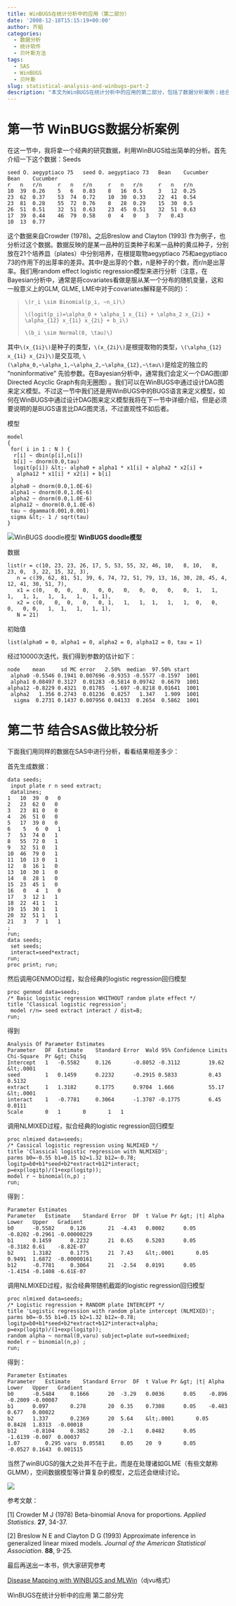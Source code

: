 ```yaml
---
title: WinBUGS在统计分析中的应用（第二部分）
date: '2008-12-18T15:15:19+00:00'
author: 齐韬
categories:
  - 数据分析
  - 统计软件
  - 贝叶斯方法
tags:
  - SAS
  - WinBUGS
  - 贝叶斯
slug: statistical-analysis-and-winbugs-part-2
description: "本文为WinBUGS在统计分析中的应用的第二部分，包括了数据分析案例；结合SAS做比较分析两个部分的内容。"
---
```


# 第一节 WinBUGS数据分析案例

在这一节中，我将拿一个经典的研究数据，利用WinBUGS给出简单的分析。首先介绍一下这个数据：Seeds

```winbugs
seed O. aegyptiaco 75 	seed O. aegyptiaco 73	Bean 	Cucumber 	Bean 	Cucumber
r 	n 	r/n 	r 	n 	r/n 	r 	n 	r/n 	r 	n 	r/n
10 	39 	0.26 	5 	6 	0.83 	8 	16 	0.5 	3 	12 	0.25
23 	62 	0.37 	53 	74 	0.72 	10 	30 	0.33 	22 	41 	0.54
23 	81 	0.28 	55 	72 	0.76 	8 	28 	0.29 	15 	30 	0.5
26 	51 	0.51 	32 	51 	0.63 	23 	45 	0.51 	32 	51 	0.63
17 	39 	0.44 	46 	79 	0.58 	0 	4 	0 	3 	7 	0.43
10 	13 	0.77
```

这个数据来自Crowder (1978)。之后Breslow and Clayton (1993) 作为例子，也分析过这个数据。数据反映的是某一品种的豆类种子和某一品种的黄瓜种子，分别放在21个培养皿（plates）中分别培养，在根提取物aegyptiaco 75和aegyptiaco 73的作用下的出芽率的差异。其中r是出芽的个数，n是种子的个数，而r/n是出芽率。我们用random effect logistic regression模型来进行分析（注意，在Bayesian分析中，通常是将covariates看做是服从某一个分布的随机变量，这和一般意义上的GLM, GLME, LME中对于covariates解释是不同的）：

> `\(r_i \sim Binomial(p_i, ~n_i)\)`
>
> `\(logit(p_i)=\alpha_0 + \alpha_1 x_{1i} + \alpha_2 x_{2i} + \alpha_{12} x_{1i} x_{2i} + b_i\)`
>
> `\(b_i \sim Normal(0, \tau)\)`

其中`\(x_{1i}\)`是种子的类型，`\(x_{2i}\)`是根提取物的类型，`\(\alpha_{12} x_{1i} x_{2i}\)`是交互项, `\(\alpha_0,~\alpha_1,~\alpha_2,~\alpha_{12},~\tau\)`是给定的独立的 “noninformative” 先验参数。在Bayesian分析中，通常我们会定义一个DAG图(即Directed Acyclic Graph有向无圈图) 。我们可以在WinBUGS中通过设计DAG图来定义模型。不过这一节中我们还是用WinBUGS中的BUGS语言来定义模型，如何在WinBUGS中通过设计DAG图来定义模型我将在下一节中详细介绍，但是必须要说明的是BUGS语言比DAG图灵活，不过直观性不如后者。

模型
```winbugs
model
{
 for( i in 1 : N ) {
  r[i] ~ dbin(p[i],n[i])
  b[i] ~ dnorm(0.0,tau)
  logit(p[i]) &lt;- alpha0 + alpha1 * x1[i] + alpha2 * x2[i] +
   alpha12 * x1[i] * x2[i] + b[i]
 }
 alpha0 ~ dnorm(0.0,1.0E-6)
 alpha1 ~ dnorm(0.0,1.0E-6)
 alpha2 ~ dnorm(0.0,1.0E-6)
 alpha12 ~ dnorm(0.0,1.0E-6)
 tau ~ dgamma(0.001,0.001)
 sigma &lt;- 1 / sqrt(tau)
}
```

![WinBUGS doodle模型](https://uploads.cosx.org/wp-content/uploads/2008/12/WinBUGS-doodle.png "WinBUGS doodle模型")
**WinBUGS doodle模型**

数据

```winbugs
list(r = c(10, 23, 23, 26, 17, 5, 53, 55, 32, 46, 10,   8, 10,   8, 23, 0,  3, 22, 15, 32, 3),
   n = c(39, 62, 81, 51, 39, 6, 74, 72, 51, 79, 13, 16, 30, 28, 45, 4, 12, 41, 30, 51, 7),
   x1 = c(0,   0,  0,   0,   0, 0,   0,   0,  0,   0,   0,  1,   1,   1,   1, 1,   1,  1,   1,   1, 1),
   x2 = c(0,   0,  0,   0,   0, 1,   1,   1,  1,   1,   1,  0,   0,   0,   0, 0,   1,  1,   1,   1, 1),
   N = 21)
```

初始值

```winbugs
list(alpha0 = 0, alpha1 = 0, alpha2 = 0, alpha12 = 0, tau = 1)
```

经过10000次迭代，我们得到参数的估计如下：

```winbugs
node    mean     sd MC error   2.50%  median  97.50% start
 alpha0 -0.5546 0.1941 0.007696 -0.9353 -0.5577 -0.1597  1001
 alpha1 0.08497 0.3127  0.01283 -0.5814 0.09742  0.6679  1001
alpha12 -0.8229 0.4321  0.01785  -1.697 -0.8218 0.01641  1001
 alpha2   1.356 0.2743  0.01236  0.8257   1.347   1.909  1001
  sigma  0.2731 0.1437 0.007956 0.04133  0.2654  0.5862  1001
```

# 第二节 结合SAS做比较分析

下面我们用同样的数据在SAS中进行分析，看看结果相差多少：

首先生成数据：

```sas
data seeds;
 input plate r n seed extract;
 datalines;
1   10  39  0   0
2   23  62 0   0
3   23  81 0   0
4   26  51 0   0
5   17  39 0   0
6    5   6  0   1
7   53  74 0   1
8   55  72 0   1
9   32  51 0   1
10  46  79 0   1
11  10  13 0   1
12   8  16 1   0
13  10  30 1   0
14   8  28 1   0
15  23  45 1   0
16   0   4  1   0
17   3  12 1   1
18  22  41 1   1
19  15  30 1   1
20  32  51 1   1
21   3   7  1   1
;
run;
data seeds;
 set seeds;
 interact=seed*extract;
run;
proc print; run;
```

然后调用GENMOD过程，拟合经典的logistic regression回归模型

```sas
proc genmod data=seeds;
/* Basic logistic regression WHITHOUT random plate effect */
title ‘Classical logistic regression’;
 model r/n= seed extract interact / dist=B;
run;
```

得到

```sas
Analysis Of Parameter Estimates
Parameter	DF	Estimate	Standard Error	Wald 95% Confidence Limits	Chi-Square	Pr &gt; ChiSq
Intercept	1	-0.5582		0.126		-0.8052	-0.3112			19.62	     	&lt;.0001
seed		1	0.1459		0.2232		-0.2915	0.5833			0.43		0.5132
extract		1	1.3182		0.1775		0.9704	1.666			55.17	      	&lt;.0001
interact	1	-0.7781		0.3064		-1.3787	-0.1775			6.45		0.0111
Scale		0	1		0		1	1
```

调用NLMIXED过程，拟合经典的logistic regression回归模型

```sas
proc nlmixed data=seeds;
/* Cassical logistic regression using NLMIXED */
title 'Classical logistic regression with NLMIXED';
parms b0=-0.55 b1=0.15 b2=1.32 b12=-0.78;
logitp=b0+b1*seed+b2*extract+b12*interact;
p=exp(logitp)/(1+exp(logitp));
model r ~ binomial(n,p) ;
run;
```

得到：

```sas
Parameter Estimates
Parameter	Estimate	Standard Error	DF	t Value	Pr &gt; |t|	Alpha	Lower	Upper	Gradient
b0		-0.5582		0.126		21	-4.43	0.0002		0.05	-0.8202	-0.2961	-0.00000229
b1		0.1459		0.2232		21	0.65	0.5203		0.05	-0.3182	0.61	-8.82E-07
b2		1.3182		0.1775		21	7.43	&lt;.0001		0.05	0.9491	1.6872	-0.00000161
b12		-0.7781		0.3064		21	-2.54	0.0191		0.05	-1.4154	-0.1408	-6.61E-07
```

调用NLMIXED过程，拟合经典带随机截距的logistic regression回归模型

```sas
proc nlmixed data=seeds;
/* Logistic regression + RANDOM plate INTERCEPT */
title 'Logistic regression with random plate intercept (NLMIXED)';
parms b0=-0.55 b1=0.15 b2=1.32 b12=-0.78;
logitp=b0+b1*seed+b2*extract+b12*interact+alpha;
p=exp(logitp)/(1+exp(logitp));
random alpha ~ normal(0,varu) subject=plate out=seedmixed;
model r ~ binomial(n,p) ;
run;
```

得到：

```sas
Parameter Estimates
Parameter	Estimate	Standard Error	DF	t Value	Pr &gt; |t|	Alpha	Lower	Upper	Gradient
b0		-0.5484		0.1666		20	-3.29	0.0036		0.05	-0.896	-0.2009	-0.00087
b1		0.097		0.278		20	0.35	0.7308		0.05	-0.483	0.677	0.00022
b2		1.337		0.2369		20	5.64	&lt;.0001		0.05	0.8428	1.8313	-0.00018
b12		-0.8104		0.3852		20	-2.1	0.0482		0.05	-1.6139	-0.007	0.00037
1.07		0.295 varu	0.05581		0.05	20	9		0.05	-0.0527	0.1643	0.001515
```

当然了winBUGS的强大之处并不在于此，而是在处理诸如GLME（有些文献称GLMM），空间数据模型等计算复杂的模型，之后还会继续讨论。

![](https://uploads.cosx.org/wp-content/uploads/2008/12/cover.jpg)

参考文献：

[1] Crowder M J (1978) Beta-binomial Anova for proportions. _Applied Statistics_. **27**, 34-37.

[2] Breslow N E and Clayton D G (1993) Approximate inference in generalized linear mixed models. _Journal of the American Statistical Association_. **88**, 9-25.

最后再送出一本书，供大家研究参考

[Disease Mapping with WINBUGS and MLWin](https://uploads.cosx.org/wp-content/uploads/2008/12/lawson-ab-disease-mapping-with-winbugs-and-ml-win-wiley-2003-isbn-0470856041-600dpitc282s.djvu)（djvu格式）

WinBUGS在统计分析中的应用 第二部分完
